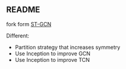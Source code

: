 ## README


fork form [ST-GCN](https://github.com/yysijie/st-gcn)

Different:
- Partition strategy that increases symmetry
- Use Inception to improve GCN
- Use Inception to improve TCN
